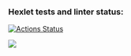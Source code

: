 ### Hexlet tests and linter status:
[![Actions Status](https://github.com/Nechetnaya/python-project-49/workflows/hexlet-check/badge.svg)](https://github.com/Nechetnaya/python-project-49/actions)

<a href="https://codeclimate.com/github/Nechetnaya/python-project-49/maintainability"><img src="https://api.codeclimate.com/v1/badges/841661eae39477bbe129/maintainability" /></a>
